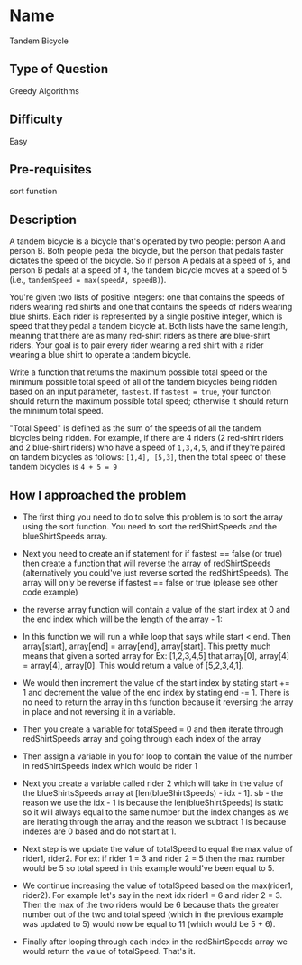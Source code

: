 # Name 

Tandem Bicycle

## Type of Question

Greedy Algorithms

## Difficulty

Easy

## Pre-requisites
sort function 


## Description

A tandem bicycle is a bicycle that's operated by two people: person A and person B. Both people pedal the bicycle, but the person that pedals faster dictates the speed of the bicycle. So if person A pedals at a speed of `5`, and person B pedals at a speed of `4`, the tandem bicycle moves at a speed of 5 (i.e., `tandemSpeed = max(speedA, speedB)`).

You're given two lists of positive integers: one that contains the speeds of riders wearing red shirts and one that contains the speeds of riders wearing blue shirts. Each rider is represented by a single positive integer, which is speed that they pedal a tandem bicycle at. Both lists have the same length, meaning that there are as many red-shirt riders as there are blue-shirt riders. Your goal is to pair every rider wearing a red shirt with a rider wearing a blue shirt to operate a tandem bicycle. 

Write a function that returns the maximum possible total speed or the minimum possible total speed of all of the tandem bicycles being ridden based on an input parameter, `fastest`. If `fastest = true`, your function should return the maximum possible total speed; otherwise it should return the minimum total speed. 

"Total Speed" is defined as the sum of the speeds of all the tandem bicycles being ridden. For example, if there are 4 riders (2 red-shirt riders and 2 blue-shirt riders) who have a speed of `1,3,4,5`, and if they're paired on tandem bicycles as follows: `[1,4], [5,3]`, then the total speed of these tandem bicycles is `4 + 5 = 9`

## How I approached the problem

* The first thing you need to do to solve this problem is to sort the array using the sort function. You need to sort the redShirtSpeeds and the blueShirtSpeeds array.

* Next you need to create an if statement for if fastest == false (or true) then create a function that will reverse the array of redShirtSpeeds (alternatively you could've just reverse sorted the redShirtSpeeds). The array will only be reverse if fastest == false or true (please see other code example)

* the reverse array function will contain a value of the start index at 0 and the end index which will be the length of the array - 1:
 
 * In this function we will run a while loop that says while start < end. Then array[start], array[end] = array[end], array[start].
 This pretty much means that given a sorted array for Ex: [1,2,3,4,5] that array[0], array[4] = array[4], array[0]. This would return a value of [5,2,3,4,1].

 * We would then increment the value of the start index by stating start += 1 and decrement the value of the end index by stating end -= 1. There is no need to return the array in this function because it reversing the array in place and not reversing it in a variable. 

* Then you create a variable for totalSpeed = 0 and then iterate through redShirtSpeeds array and going through each index of the array

* Then assign a variable in you for loop to contain the value of the number in redShirtSpeeds index which would be rider 1

* Next you create a variable called rider 2 which will take in the value of the blueShirtsSpeeds array at [len(blueShirtSpeeds) - idx - 1]. 
sb - the reason we use the idx - 1 is because the len(blueShirtSpeeds) is static so it will always equal to the same number but the index changes as we are iterating through the array and the reason we subtract 1 is because indexes are 0 based and do not start at 1.

* Next step is we update the value of totalSpeed to equal the max value of rider1, rider2. For ex: if rider 1 = 3 and rider 2 = 5 then the max number would be 5 so total speed in this example would've been equal to 5.

* We continue increasing the value of totalSpeed based on the max(rider1, rider2). For example let's say in the next idx rider1 = 6 and rider 2 = 3. Then the max of the two riders would be 6 because thats the greater number out of the two and total speed (which in the previous example was updated to 5) would now be equal to 11 (which would be 5 + 6).

* Finally after looping through each index in the redShirtSpeeds array we would return the value of totalSpeed. That's it. 


